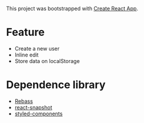 This project was bootstrapped with [Create React App](https://github.com/facebookincubator/create-react-app).

# Feature
 * Create a new user
 * Inline edit
 * Store data on localStorage

 # Dependence library
 * [Rebass](http://jxnblk.com/rebass/)
 * [react-snapshot](https://www.npmjs.com/package/react-snapshot)
 * [styled-components](https://github.com/styled-components/styled-components)
